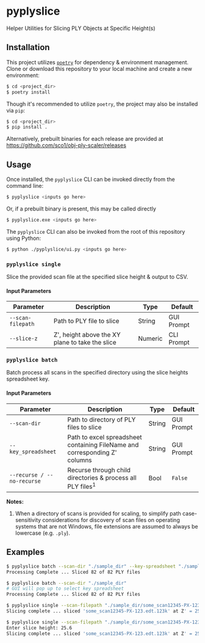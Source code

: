 # pyplyslice
Helper Utilities for Slicing PLY Objects at Specific Height(s)

## Installation
This project utilizes [`poetry`](https://python-poetry.org/) for dependency & environment management. Clone or download this repository to your local machine and create a new environment:

```bash
$ cd <project_dir>
$ poetry install
```

Though it's recommended to utilize `poetry`, the project may also be installed via `pip`:

```bash
$ cd <project_dir>
$ pip install .
```

Alternatively, prebuilt binaries for each release are provided at https://github.com/sco1/obj-ply-scaler/releases

## Usage
Once installed, the `pyplyslice` CLI can be invoked directly from the command line:
```bash
$ pyplyslice <inputs go here>
```

Or, if a prebuilt binary is present, this may be called directly
```bash
$ pyplyslice.exe <inputs go here>
```

The `pyplyslice` CLI can also be invoked from the root of this repository using Python:
```bash
$ python ./pyplyslice/ui.py <inputs go here>
```

### `pyplyslice single`
Slice the provided scan file at the specified slice height & output to CSV.

#### Input Parameters
| Parameter         | Description                                     | Type    | Default    |
|-------------------|-------------------------------------------------|---------|------------|
| `--scan-filepath` | Path to PLY file to slice                       | String  | GUI Prompt |
| `--slice-z`       | Z', height above the XY plane to take the slice | Numeric | CLI Prompt |

### `pyplyslice batch`
Batch process all scans in the specified directory using the slice heights spreadsheet key.

#### Input Parameters
| Parameter                  | Description                                                                | Type   | Default    |
|----------------------------|----------------------------------------------------------------------------|--------|------------|
| `--scan-dir`               | Path to directory of PLY files to slice                                    | String | GUI Prompt |
| `--key_spreadsheet`        | Path to excel spreadsheet containing FileName and corresponding Z' columns | String | GUI Prompt |
| `--recurse / --no-recurse` | Recurse through child directories & process all PLY files<sup>1</sup>      | Bool   | `False`    |

**Notes:**
1. When a directory of scans is provided for scaling, to simplify path case-sensitivity considerations for discovery of scan files on operating systems that are not Windows, file extensions are assumed to always be lowercase (e.g. `.ply`).

## Examples
```bash
$ pyplyslice batch --scan-dir "./sample_dir" --key-spreadsheet "./sample_dir/Landmark_XYZ.xlsx"
Processing Complete ... Sliced 82 of 82 PLY files
```

```bash
$ pyplyslice batch --scan-dir "./sample_dir"
# GUI will pop up to select key spreadsheet
Processing Complete ... Sliced 82 of 82 PLY files
```

```bash
$ pyplyslice single --scan-filepath "./sample_dir/some_scan12345-PX-123.edt.123k.ply" --slice-z 25.6
Slicing complete ... sliced 'some_scan12345-PX-123.edt.123k' at Z' = 25.600
```

```bash
$ pyplyslice single --scan-filepath "./sample_dir/some_scan12345-PX-123.edt.123k.ply"
Enter slice height: 25.6
Slicing complete ... sliced 'some_scan12345-PX-123.edt.123k' at Z' = 25.600
```

